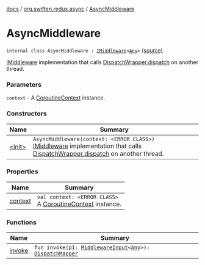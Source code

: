 [docs](../../index.md) / [org.swiften.redux.async](../index.md) / [AsyncMiddleware](./index.md)

# AsyncMiddleware

`internal class AsyncMiddleware : `[`IMiddleware`](../../org.swiften.redux.core/-i-middleware.md)`<`[`Any`](https://kotlinlang.org/api/latest/jvm/stdlib/kotlin/-any/index.html)`>` [(source)](https://github.com/protoman92/KotlinRedux/tree/master/common/common-async/src/main/kotlin/org/swiften/redux/async/AsyncMiddleware.kt#L24)

[IMiddleware](../../org.swiften.redux.core/-i-middleware.md) implementation that calls [DispatchWrapper.dispatch](../../org.swiften.redux.core/-dispatch-wrapper/dispatch.md) on another thread.

### Parameters

`context` - A [CoroutineContext](#) instance.

### Constructors

| Name | Summary |
|---|---|
| [&lt;init&gt;](-init-.md) | `AsyncMiddleware(context: <ERROR CLASS>)`<br>[IMiddleware](../../org.swiften.redux.core/-i-middleware.md) implementation that calls [DispatchWrapper.dispatch](../../org.swiften.redux.core/-dispatch-wrapper/dispatch.md) on another thread. |

### Properties

| Name | Summary |
|---|---|
| [context](context.md) | `val context: <ERROR CLASS>`<br>A [CoroutineContext](#) instance. |

### Functions

| Name | Summary |
|---|---|
| [invoke](invoke.md) | `fun invoke(p1: `[`MiddlewareInput`](../../org.swiften.redux.core/-middleware-input/index.md)`<`[`Any`](https://kotlinlang.org/api/latest/jvm/stdlib/kotlin/-any/index.html)`>): `[`DispatchMapper`](../../org.swiften.redux.core/-dispatch-mapper.md) |
